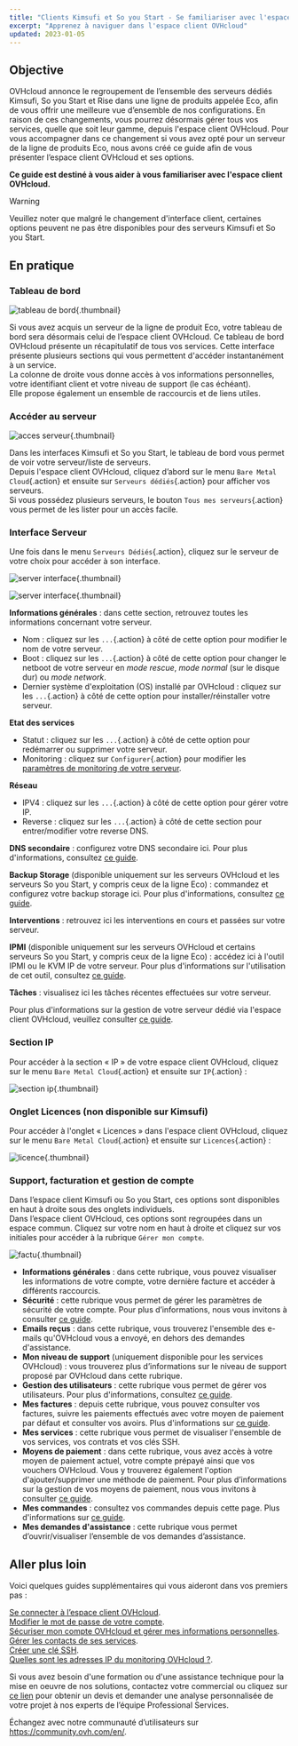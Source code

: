 ```yaml
---
title: "Clients Kimsufi et So you Start - Se familiariser avec l'espace client OVHcloud"
excerpt: "Apprenez à naviguer dans l'espace client OVHcloud"
updated: 2023-01-05
---
```


## Objective

OVHcloud annonce le regroupement de l’ensemble des serveurs dédiés Kimsufi, So you Start et Rise dans une ligne de produits appelée Eco, afin de vous offrir une meilleure vue d’ensemble de nos configurations. En raison de ces changements, vous pourrez désormais gérer tous vos services, quelle que soit leur gamme, depuis l'espace client OVHcloud. Pour vous accompagner dans ce changement si vous avez opté pour un serveur de la ligne de produits Eco, nous avons créé ce guide afin de vous présenter l’espace client OVHcloud et ses options.

**Ce guide est destiné à vous aider à vous familiariser avec l'espace client OVHcloud.**

> [!warning]
> Veuillez noter que malgré le changement d'interface client, certaines options peuvent ne pas être disponibles pour des serveurs Kimsufi et So you Start.
>

## En pratique

### Tableau de bord

![tableau de bord](images/OVHclouddashboard.png){.thumbnail}

Si vous avez acquis un serveur de la ligne de produit Eco, votre tableau de bord sera désormais celui de l’espace client OVHcloud. Ce tableau de bord OVHcloud présente un récapitulatif de tous vos services. Cette interface présente plusieurs sections qui vous permettent d'accéder instantanément à un service.<br>
La colonne de droite vous donne accès à vos informations personnelles, votre identifiant client et votre niveau de support (le cas échéant).<br>
Elle propose également un ensemble de raccourcis et de liens utiles.

### Accéder au serveur

![acces serveur](images/listserversOVHcloud.png){.thumbnail}

Dans les interfaces Kimsufi et So you Start, le tableau de bord vous permet de voir votre serveur/liste de serveurs.<br>
Depuis l'espace client OVHcloud, cliquez d’abord sur le menu `Bare Metal Cloud`{.action} et ensuite sur `Serveurs dédiés`{.action} pour afficher vos serveurs.<br>
Si vous possédez plusieurs serveurs, le bouton `Tous mes serveurs`{.action} vous permet de les lister pour un accès facile.

### Interface Serveur

Une fois dans le menu `Serveurs Dédiés`{.action}, cliquez sur le serveur de votre choix pour accéder à son interface.

![server interface](images/serverinterface01.png){.thumbnail}

![server interface](images/serverinterface02.png){.thumbnail}

**Informations générales** : dans cette section, retrouvez toutes les informations concernant votre serveur.

- Nom : cliquez sur les `...`{.action} à côté de cette option pour modifier le nom de votre serveur.
- Boot : cliquez sur les `...`{.action} à côté de cette option pour changer le netboot de votre serveur en *mode rescue*, *mode normal* (sur le disque dur) ou *mode network*.
- Dernier système d'exploitation (OS) installé par OVHcloud : cliquez sur les `...`{.action} à côté de cette option pour installer/réinstaller votre serveur.

**Etat des services**

- Statut : cliquez sur les `...`{.action} à côté de cette option pour redémarrer ou supprimer votre serveur.
- Monitoring : cliquez sur `Configurer`{.action} pour modifier les [paramètres de monitoring de votre serveur](/pages/bare_metal_cloud/dedicated_servers/getting-started-with-dedicated-server#monitoring-server).

**Réseau**

- IPV4 : cliquez sur les `...`{.action} à côté de cette option pour gérer votre IP.
- Reverse : cliquez sur les `...`{.action} à côté de cette section pour entrer/modifier votre reverse DNS.

**DNS secondaire** : configurez votre DNS secondaire ici. Pour plus d'informations, consultez [ce guide](/pages/bare_metal_cloud/dedicated_servers/adding-secondary-dns-on-dedicated-server).

**Backup Storage** (disponible uniquement sur les serveurs OVHcloud et les serveurs So you Start, y compris ceux de la ligne Eco) : commandez et configurez votre backup storage ici. Pour plus d'informations, consultez [ce guide](/pages/bare_metal_cloud/dedicated_servers/services_backup_storage).

**Interventions** : retrouvez ici les interventions en cours et passées sur votre serveur.

**IPMI** (disponible uniquement sur les serveurs OVHcloud et certains serveurs So you Start, y compris ceux de la ligne Eco) : accédez ici à l'outil IPMI ou le KVM IP de votre serveur. Pour plus d'informations sur l'utilisation de cet outil, consultez [ce guide](/pages/bare_metal_cloud/dedicated_servers/using_ipmi_on_dedicated_servers).

**Tâches** : visualisez ici les tâches récentes effectuées sur votre serveur.

Pour plus d'informations sur la gestion de votre serveur dédié via l'espace client OVHcloud, veuillez consulter [ce guide](/pages/bare_metal_cloud/dedicated_servers/getting-started-with-dedicated-server).

### Section IP

Pour accéder à la section « IP » de votre espace client OVHcloud, cliquez sur le menu `Bare Metal Cloud`{.action} et ensuite sur `IP`{.action} :

![section ip](images/manageIP2023.png){.thumbnail}

### Onglet Licences (non disponible sur Kimsufi)

Pour accéder à l'onglet « Licences » dans l'espace client OVHcloud, cliquez sur le menu `Bare Metal Cloud`{.action} et ensuite sur `Licences`{.action} :

![licence](images/managelicencesOVHcloud.png){.thumbnail}

### Support, facturation et gestion de compte

Dans l’espace client Kimsufi ou So you Start, ces options sont disponibles en haut à droite sous des onglets individuels.<br>
Dans l’espace client OVHcloud, ces options sont regroupées dans un espace commun. Cliquez sur votre nom en haut à droite et cliquez sur vos initiales pour accéder à la rubrique `Gérer mon compte`.

![factu](images/accountOVHcloud.png){.thumbnail}

- **Informations générales** : dans cette rubrique, vous pouvez visualiser les informations de votre compte, votre dernière facture et accéder à différents raccourcis.
- **Sécurité** : cette rubrique vous permet de gérer les paramètres de sécurité de votre compte. Pour plus d’informations, nous vous invitons à consulter [ce guide](/pages/account_and_service_management/account_information/all_about_username).
- **Emails reçus** : dans cette rubrique, vous trouverez l'ensemble des e-mails qu'OVHcloud vous a envoyé, en dehors des demandes d'assistance.
- **Mon niveau de support** (uniquement disponible pour les services OVHcloud) : vous trouverez plus d’informations sur le niveau de support proposé par OVHcloud dans cette rubrique.
- **Gestion des utilisateurs** : cette rubrique vous permet de gérer vos utilisateurs. Pour plus d'informations, consultez [ce guide](/pages/account_and_service_management/account_information/ovhcloud-users-management).
- **Mes factures** : depuis cette rubrique, vous pouvez consulter vos factures, suivre les paiements effectués avec votre moyen de paiement par défaut et consulter vos avoirs. Plus d'informations sur [ce guide](/pages/account_and_service_management/managing_billing_payments_and_services/invoice_management).
- **Mes services** : cette rubrique vous permet de visualiser l'ensemble de vos services, vos contrats et vos clés SSH.
- **Moyens de paiement** : dans cette rubrique, vous avez accès à votre moyen de paiement actuel, votre compte prépayé ainsi que vos vouchers OVHcloud. Vous y trouverez également l'option d'ajouter/supprimer une méthode de paiement. Pour plus d’informations sur la gestion de vos moyens de paiement, nous vous invitons à consulter [ce guide](/pages/account_and_service_management/managing_billing_payments_and_services/manage-payment-methods).
- **Mes commandes** : consultez vos commandes depuis cette page. Plus d'informations sur [ce guide](/pages/account_and_service_management/managing_billing_payments_and_services/managing_ovh_orders).
- **Mes demandes d'assistance** : cette rubrique vous permet d’ouvrir/visualiser l’ensemble de vos demandes d’assistance.

## Aller plus loin

Voici quelques guides supplémentaires qui vous aideront dans vos premiers pas :

[Se connecter à l’espace client OVHcloud](/pages/account_and_service_management/account_information/ovhcloud-account-login).<br>
[Modifier le mot de passe de votre compte](/pages/account_and_service_management/account_information/manage-ovh-password).<br>
[Sécuriser mon compte OVHcloud et gérer mes informations personnelles](/pages/account_and_service_management/account_information/all_about_username).<br>
[Gérer les contacts de ses services](/pages/account_and_service_management/account_information/managing_contacts).<br>
[Créer une clé SSH](/pages/bare_metal_cloud/dedicated_servers/creating-ssh-keys-dedicated).<br>
[Quelles sont les adresses IP du monitoring OVHcloud ?](/pages/bare_metal_cloud/dedicated_servers/network_ip_monitoring).

Si vous avez besoin d'une formation ou d'une assistance technique pour la mise en oeuvre de nos solutions, contactez votre commercial ou cliquez sur [ce lien](https://www.ovhcloud.com/fr-ca/professional-services/) pour obtenir un devis et demander une analyse personnalisée de votre projet à nos experts de l’équipe Professional Services.

Échangez avec notre communauté d’utilisateurs sur <https://community.ovh.com/en/>.